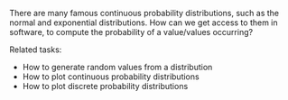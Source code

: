 
There are many famous continuous probability distributions, such as the
normal and exponential distributions.  How can we get access to them in
software, to compute the probability of a value/values occurring?

Related tasks:

 * How to generate random values from a distribution
 * How to plot continuous probability distributions
 * How to plot discrete probability distributions

